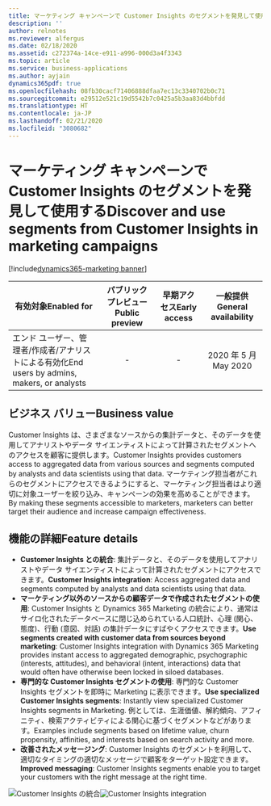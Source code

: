 ```yaml
---
title: マーケティング キャンペーンで Customer Insights のセグメントを発見して使用する
description: ''
author: relnotes
ms.reviewer: alfergus
ms.date: 02/18/2020
ms.assetid: c272374a-14ce-e911-a996-000d3a4f3343
ms.topic: article
ms.service: business-applications
ms.author: ayjain
dynamics365pdf: true
ms.openlocfilehash: 08fb30cacf71406888dfaa7ec13c3340702b0c71
ms.sourcegitcommit: e29512e521c19d5542b7c0425a5b3aa83d4bbfdd
ms.translationtype: HT
ms.contentlocale: ja-JP
ms.lasthandoff: 02/21/2020
ms.locfileid: "3080682"
---
```

# <a name="discover-and-use-segments-from-customer-insights-in-marketing-campaigns"></a><span data-ttu-id="9fe26-102">マーケティング キャンペーンで Customer Insights のセグメントを発見して使用する</span><span class="sxs-lookup"><span data-stu-id="9fe26-102">Discover and use segments from Customer Insights in marketing campaigns</span></span>
[!include[dynamics365-marketing banner](../includes/dynamics365-marketing.md)]

| <span data-ttu-id="9fe26-103">有効対象</span><span class="sxs-lookup"><span data-stu-id="9fe26-103">Enabled for</span></span>    |  <span data-ttu-id="9fe26-104">パブリック プレビュー</span><span class="sxs-lookup"><span data-stu-id="9fe26-104">Public preview</span></span> | <span data-ttu-id="9fe26-105">早期アクセス</span><span class="sxs-lookup"><span data-stu-id="9fe26-105">Early access</span></span> | <span data-ttu-id="9fe26-106">一般提供</span><span class="sxs-lookup"><span data-stu-id="9fe26-106">General availability</span></span> | 
| ---------- | :----------: |:----------: |:----------: |
|<span data-ttu-id="9fe26-107">エンド ユーザー、管理者/作成者/アナリストによる有効化</span><span class="sxs-lookup"><span data-stu-id="9fe26-107">End users by admins, makers, or analysts</span></span>|-|-| <span data-ttu-id="9fe26-108">2020 年 5 月</span><span class="sxs-lookup"><span data-stu-id="9fe26-108">May 2020</span></span>|


## <a name="business-value"></a><span data-ttu-id="9fe26-109">ビジネス バリュー</span><span class="sxs-lookup"><span data-stu-id="9fe26-109">Business value</span></span>
<!-- bv start -->
<span data-ttu-id="9fe26-110">Customer Insights は、さまざまなソースからの集計データと、そのデータを使用してアナリストやデータ サイエンティストによって計算されたセグメントへのアクセスを顧客に提供します。</span><span class="sxs-lookup"><span data-stu-id="9fe26-110">Customer Insights provides customers access to aggregated data from various sources and segments computed by analysts and data scientists using that data.</span></span> <span data-ttu-id="9fe26-111">マーケティング担当者がこれらのセグメントにアクセスできるようにすると、マーケティング担当者はより適切に対象ユーザーを絞り込み、キャンペーンの効果を高めることができます。</span><span class="sxs-lookup"><span data-stu-id="9fe26-111">By making these segments accessible to marketers, marketers can better target their audience and increase campaign effectiveness.</span></span>
<!-- bv end -->



## <a name="feature-details"></a><span data-ttu-id="9fe26-112">機能の詳細</span><span class="sxs-lookup"><span data-stu-id="9fe26-112">Feature details</span></span>
<!--feature detail start -->
- <span data-ttu-id="9fe26-113">**Customer Insights との統合**: 集計データと、そのデータを使用してアナリストやデータ サイエンティストによって計算されたセグメントにアクセスできます。</span><span class="sxs-lookup"><span data-stu-id="9fe26-113">**Customer Insights integration**: Access aggregated data and segments computed by analysts and data scientists using that data.</span></span>
- <span data-ttu-id="9fe26-114">**マーケティング以外のソースからの顧客データで作成されたセグメントの使用**: Customer Insights と Dynamics 365 Marketing の統合により、通常はサイロ化されたデータベースに閉じ込められている人口統計、心理 (関心、態度)、行動 (意図、対話) の集計データにすばやくアクセスできます。</span><span class="sxs-lookup"><span data-stu-id="9fe26-114">**Use segments created with customer data from sources beyond marketing**: Customer Insights integration with Dynamics 365 Marketing provides instant access to aggregated demographic, psychographic (interests, attitudes), and behavioral (intent, interactions) data that would often have otherwise been locked in siloed databases.</span></span>
- <span data-ttu-id="9fe26-115">**専門的な Customer Insights セグメントの使用**: 専門的な Customer Insights セグメントを即時に Marketing に表示できます。</span><span class="sxs-lookup"><span data-stu-id="9fe26-115">**Use specialized Customer Insights segments**: Instantly view specialized Customer Insights segments in Marketing.</span></span> <span data-ttu-id="9fe26-116">例としては、生涯価値、解約傾向、アフィニティ、検索アクティビティによる関心に基づくセグメントなどがあります。</span><span class="sxs-lookup"><span data-stu-id="9fe26-116">Examples include segments based on lifetime value, churn propensity, affinities, and interests based on search activity and more.</span></span> 
- <span data-ttu-id="9fe26-117">**改善されたメッセージング**: Customer Insights のセグメントを利用して、適切なタイミングの適切なメッセージで顧客をターゲット設定できます。</span><span class="sxs-lookup"><span data-stu-id="9fe26-117">**Improved messaging**: Customer Insights segments enable you to target your customers with the right message at the right time.</span></span>
<!--feature detail end -->

<span data-ttu-id="9fe26-118">![Customer Insights の統合](media/customerinsights.png "Customer Insights の統合")</span><span class="sxs-lookup"><span data-stu-id="9fe26-118">![Customer Insights integration](media/customerinsights.png "Customer Insights integration")</span></span>
<!-- Picture 1 -->








